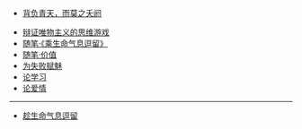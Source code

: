 <!-- docs/_sidebar.md -->

<!-- 
用于添加导航栏的内容

单层导航栏
    * [导航栏中显示的名称](文件名) 

多层导航栏
    * [导航栏中显示的名称](/路径/文件名)
-->

* [背负青天，而莫之夭阏](/Essay/2024.4.11.md)
<!-- * [批判](/Essay/2024.4.19.md)-->
* [辩证唯物主义的思维游戏](/Essay/2024.4.30.md)
* [随笔·《乘生命气息逗留》](/Essay/2024.5.25.md)
* [随笔·价值](/Essay/2024.6.30.md)
* [为失败赋魅]()
* [论学习]()
* [论爱情]()
---
* [趁生命气息逗留](/Essay/TheLastDefenderOfCamelot.md)